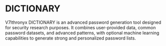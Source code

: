 # DICTIONARY
V7lthronyx DICTIONARY is an advanced password generation tool designed for security research purposes. It combines user-provided data, common password datasets, and advanced patterns, with optional machine learning capabilities to generate strong and personalized password lists.
